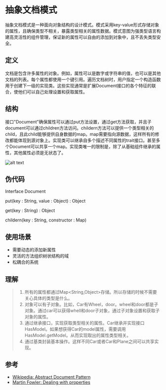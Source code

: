 # 抽象文档模式

抽象文档模式是一种面向对象结构的设计模式。模式采用key-value形式存储对象的属性，且确保类型不相关，暴露类型相关的属性数据。模式意图为强类型语言构建高灵活性的组件管理，保证新的属性可以自由的添加到对象中，且不丢失类型安全。

## 定义

文档是包含许多属性的对象。例如，属性可以是数字或字符串的值，也可以是其他文档的列表。每个属性都使用一个键引用。遍历文档树时，用户指定一个构造函数用于创建下一级的实现类。这些实现通常是扩展Document接口的各个特征的联合，使他们可以自己处理设置和获取属性。

## 结构

接口"Document"确保属性可以通过put方法设置，通过get方法获取，并且子document可以通过children方法访问。childern方法可以提供一个类型相关的child，且此child能够提供自身数据的map。map需要指向源数据，这样所有的修改都能体现到源对象上。实现类可以继承自多个描述不同属性的trait接口。甚至多个Document可以共享一个map。实现类唯一的限制是，除了从基础组件继承的属性，其他属性必须是无状态了。



![alt text](./etc/abstract-document.png "Abstract Document Traits and Domain")



## 伪代码

Interface Document

put(key : String, value : Object) : Object

get(key : String) : Object

childern(key : String, constructor : Map)

## 使用场景

* 需要动态的添加新属性
* 灵活的方法组织树状结构的域
* 松耦合的系统

## 理解

> 1. 所有的属性都通过Map<String,Object>存储。所以存储的时候不需要关心具体的类型是什么。
> 2. 对象可以有子对象。比如，Car有Wheel，door。wheel和door都是子对象。通过car可以获得whell和door子对象，通过子对象设置和获取子对象的属性。
> 3. 通过继承接口，实现获取类型相关的属性。Car继承并实现接口HasModel。如果想获得Car的model属性，需要调用HasModel.getModel。从而实现取出的属性类型相关。
> 4. 通过基类封装基本操作。这样不同Car或者Car和Plane之间可以共享实现。

## 参考

* [Wikipedia: Abstract Document Pattern](https://en.wikipedia.org/wiki/Abstract_Document_Pattern)
* [Martin Fowler: Dealing with properties](http://martinfowler.com/apsupp/properties.pdf)

